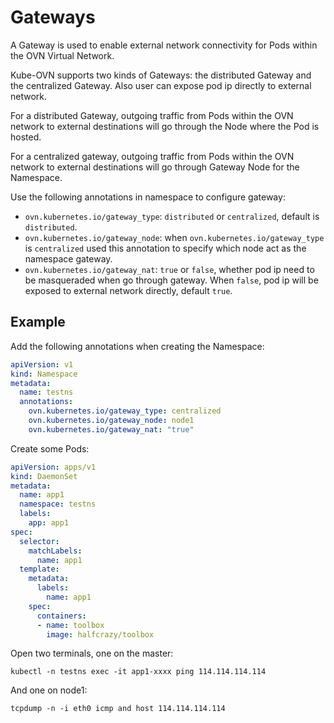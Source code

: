 # Gateways

A Gateway is used to enable external network connectivity for Pods within the OVN Virtual Network. 

Kube-OVN supports two kinds of Gateways: the distributed Gateway and the centralized Gateway. Also user can expose pod ip directly to external network.

For a distributed Gateway, outgoing traffic from Pods within the OVN network to external destinations will go through the Node where the Pod is hosted.

For a centralized gateway, outgoing traffic from Pods within the OVN network to external destinations will go through Gateway Node for the Namespace.

Use the following annotations in namespace to configure gateway:

- `ovn.kubernetes.io/gateway_type`: `distributed` or `centralized`, default is `distributed`.
- `ovn.kubernetes.io/gateway_node`: when `ovn.kubernetes.io/gateway_type` is `centralized` used this annotation to specify which node act as the namespace gateway.
- `ovn.kubernetes.io/gateway_nat`: `true` or `false`, whether pod ip need to be masqueraded when go through gateway. When `false`, pod ip will be exposed to external network directly, default `true`.

## Example

Add the following annotations when creating the Namespace:

```yaml
apiVersion: v1
kind: Namespace
metadata:
  name: testns
  annotations:
    ovn.kubernetes.io/gateway_type: centralized
    ovn.kubernetes.io/gateway_node: node1
    ovn.kubernetes.io/gateway_nat: "true"
```

Create some Pods:

```yaml
apiVersion: apps/v1
kind: DaemonSet
metadata:
  name: app1
  namespace: testns
  labels:
    app: app1
spec:
  selector:
    matchLabels:
      name: app1
  template:
    metadata:
      labels:
        name: app1
    spec:
      containers:
      - name: toolbox
        image: halfcrazy/toolbox
```

Open two terminals, one on the master:

`kubectl -n testns exec -it app1-xxxx ping 114.114.114.114`

And one on node1:

`tcpdump -n -i eth0 icmp and host 114.114.114.114`